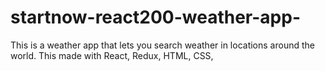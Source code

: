 # startnow-react200-weather-app-

This is a weather app that lets you search weather in locations around the world. This made with React, Redux, HTML, CSS, 
